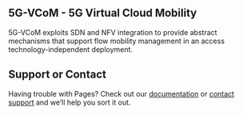 ## 5G-VCoM - 5G Virtual Cloud Mobility

5G-VCoM exploits SDN and NFV integration to provide abstract mechanisms that support flow mobility management in an access technology-independent deployment.

## Support or Contact

Having trouble with Pages? Check out our [documentation](https://atnog.github.io/5G-VCoM/) or [contact support](https://atnog.github.io/5G-VCoM/contact) and we’ll help you sort it out.
